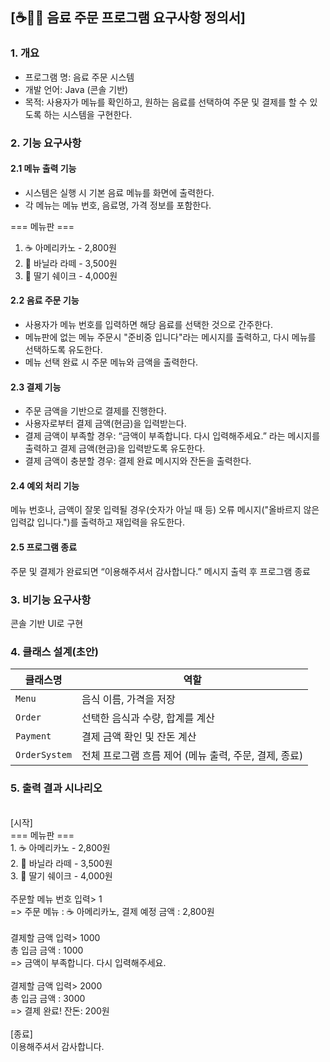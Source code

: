 ## [☕🍵🥤 음료 주문 프로그램 요구사항 정의서]
### 1. 개요
- 프로그램 명: 음료 주문 시스템
- 개발 언어: Java (콘솔 기반)
- 목적: 사용자가 메뉴를 확인하고, 원하는 음료를 선택하여 주문 및 결제를 할 수 있도록 하는 시스템을 구현한다.

### 2. 기능 요구사항
#### 2.1 메뉴 출력 기능
- 시스템은 실행 시 기본 음료 메뉴를 화면에 출력한다.
- 각 메뉴는 메뉴 번호, 음료명, 가격 정보를 포함한다.

=== 메뉴판 ===
1. ☕ 아메리카노 - 2,800원
2. 🍵 바닐라 라떼 - 3,500원
3. 🥤 딸기 쉐이크 - 4,000원

#### 2.2 음료 주문 기능
- 사용자가 메뉴 번호를 입력하면 해당 음료를 선택한 것으로 간주한다.
- 메뉴판에 없는 메뉴 주문시 "준비중 입니다"라는 메시지를 출력하고, 다시 메뉴를 선택하도록 유도한다.
- 메뉴 선택 완료 시 주문 메뉴와 금액을 출력한다.

#### 2.3 결제 기능
- 주문 금액을 기반으로 결제를 진행한다.
- 사용자로부터 결제 금액(현금)을 입력받는다.
- 결제 금액이 부족할 경우: “금액이 부족합니다. 다시 입력해주세요.” 라는 메시지를 출력하고 결제 금액(현금)을 입력받도록 유도한다.
- 결제 금액이 충분할 경우: 결제 완료 메시지와 잔돈을 출력한다.

#### 2.4 예외 처리 기능
메뉴 번호나, 금액이 잘못 입력될 경우(숫자가 아닐 때 등) 오류 메시지("올바르지 않은 입력값 입니다.")를 출력하고 재입력을 유도한다.

#### 2.5 프로그램 종료
주문 및 결제가 완료되면 “이용해주셔서 감사합니다.” 메시지 출력 후 프로그램 종료

### 3. 비기능 요구사항
콘솔 기반 UI로 구현

### 4. 클래스 설계(초안)
| 클래스명 | 역할 |
| --- | --- |
| `Menu` | 음식 이름, 가격을 저장 |
| `Order` | 선택한 음식과 수량, 합계를 계산 |
| `Payment` | 결제 금액 확인 및 잔돈 계산 |
| `OrderSystem` | 전체 프로그램 흐름 제어 (메뉴 출력, 주문, 결제, 종료) |


### 5. 출력 결과 시나리오
<br>
[시작]<br> 
=== 메뉴판 ===<br>
1. ☕ 아메리카노 - 2,800원<br>
2. 🍵 바닐라 라떼 - 3,500원<br>
3. 🥤 딸기 쉐이크 - 4,000원<br>
<br>
주문할 메뉴 번호 입력> 1<br>
=> 주문 메뉴 : ☕ 아메리카노, 결제 예정 금액 : 2,800원<br>
<br>
결제할 금액 입력> 1000<br>
총 입금 금액 : 1000<br>
=> 금액이 부족합니다. 다시 입력해주세요.<br>
<br>
결제할 금액 입력> 2000<br>
총 입금 금액 : 3000<br>
=> 결제 완료! 잔돈: 200원<br>
<br>
[종료]<br>
이용해주셔서 감사합니다.

